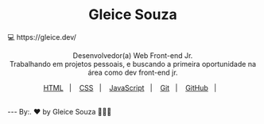 <h1 align="center"> Gleice Souza</h1>
💻 https://gleice.dev/ 
<p align="center">
Desenvolvedor(a) Web Front-end Jr. <br/>
Trabalhando em projetos pessoais, e buscando a primeira oportunidade na área como dev front-end jr. <br/>
</p>

<p align="center">
  <a href="#-tecnologias">HTML</a>&nbsp;&nbsp;&nbsp;|&nbsp;&nbsp;&nbsp;
  <a href="#-projeto">CSS</a>&nbsp;&nbsp;&nbsp;|&nbsp;&nbsp;&nbsp;
  <a href="#-projeto">JavaScript</a>&nbsp;&nbsp;&nbsp;|&nbsp;&nbsp;&nbsp;
  <a href="#-projeto">Git</a>&nbsp;&nbsp;&nbsp;|&nbsp;&nbsp;&nbsp;
  <a href="#-projeto">GitHub</a>&nbsp;&nbsp;&nbsp;|&nbsp;&nbsp;&nbsp;
</p>
<br>
---
By:. ♥ by Gleice Souza 👩🏻‍💻
